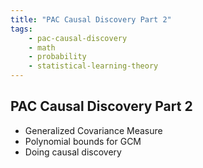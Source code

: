 ```yaml
---
title: "PAC Causal Discovery Part 2"
tags:
    - pac-causal-discovery
    - math
    - probability
    - statistical-learning-theory
---
```


## PAC Causal Discovery Part 2

- Generalized Covariance Measure
- Polynomial bounds for GCM
- Doing causal discovery